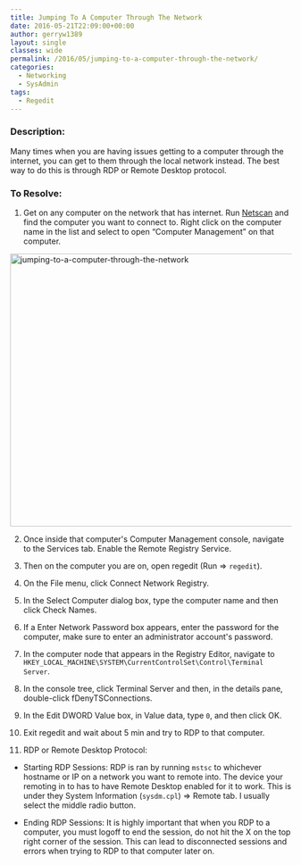 ```yaml
---
title: Jumping To A Computer Through The Network
date: 2016-05-21T22:09:00+00:00
author: gerryw1389
layout: single
classes: wide
permalink: /2016/05/jumping-to-a-computer-through-the-network/
categories:
  - Networking
  - SysAdmin
tags:
  - Regedit
---
```

<!--more-->

### Description:

Many times when you are having issues getting to a computer through the internet, you can get to them through the local network instead. The best way to do this is through RDP or Remote Desktop protocol.

### To Resolve:

1. Get on any computer on the network that has internet. Run [Netscan](https://www.softperfect.com/products/networkscanner/) and find the computer you want to connect to. Right click on the computer name in the list and select to open &#8220;Computer Management&#8221; on that computer.

  <img class="alignnone size-full wp-image-671" src="https://automationadmin.com/assets/images/uploads/2016/09/jumping-to-a-computer-through-the-network.png" alt="jumping-to-a-computer-through-the-network" width="645" height="489" srcset="https://automationadmin.com/assets/images/uploads/2016/09/jumping-to-a-computer-through-the-network.png 645w, https://automationadmin.com/assets/images/uploads/2016/09/jumping-to-a-computer-through-the-network-300x227.png 300w" sizes="(max-width: 645px) 100vw, 645px" />


2. Once inside that computer's Computer Management console, navigate to the Services tab. Enable the Remote Registry Service.

3. Then on the computer you are on, open regedit (Run => `regedit`).

4. On the File menu, click Connect Network Registry.

5. In the Select Computer dialog box, type the computer name and then click Check Names.

6. If a Enter Network Password box appears, enter the password for the computer, make sure to enter an administrator account's password.

7. In the computer node that appears in the Registry Editor, navigate to `HKEY_LOCAL_MACHINE\SYSTEM\CurrentControlSet\Control\Terminal Server`.

8. In the console tree, click Terminal Server and then, in the details pane, double-click fDenyTSConnections.

9. In the Edit DWORD Value box, in Value data, type `0`, and then click OK.

10. Exit regedit and wait about 5 min and try to RDP to that computer.

11. RDP or Remote Desktop Protocol:

   - Starting RDP Sessions: RDP is ran by running `mstsc` to whichever hostname or IP on a network you want to remote into. The device your remoting in to has to have Remote Desktop enabled for it to work. This is under they System Information (`sysdm.cpl`) => Remote tab. I usually select the middle radio button.

   - Ending RDP Sessions: It is highly important that when you RDP to a computer, you must logoff to end the session, do not hit the X on the top right corner of the session. This can lead to disconnected sessions and errors when trying to RDP to that computer later on.


